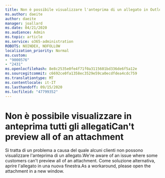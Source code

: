 ```yaml
---
title: Non è possibile visualizzare l'anteprima di un allegato in Outlook.com
ms.author: daeite
author: daeite
manager: joallard
ms.date: 04/21/2020
ms.audience: Admin
ms.topic: article
ms.service: o365-administration
ROBOTS: NOINDEX, NOFOLLOW
localization_priority: Normal
ms.custom:
- "9000576"
- "2431"
ms.openlocfilehash: 8e8c2535e0fe4f71f0a3115601bd336de6f5a12e
ms.sourcegitcommit: c6692ce0fa1358ec3529e59ca0ecdfdea4cdc759
ms.translationtype: MT
ms.contentlocale: it-IT
ms.lasthandoff: 09/15/2020
ms.locfileid: "47799352"
---
```

# <a name="cant-preview-all-of-an-attachment"></a><span data-ttu-id="ce8fb-102">Non è possibile visualizzare in anteprima tutti gli allegati</span><span class="sxs-lookup"><span data-stu-id="ce8fb-102">Can't preview all of an attachment</span></span>

<span data-ttu-id="ce8fb-103">Si tratta di un problema a causa del quale alcuni clienti non possono visualizzare l'anteprima di un allegato.</span><span class="sxs-lookup"><span data-stu-id="ce8fb-103">We're aware of an issue where some customers can't preview all of an attachment.</span></span> <span data-ttu-id="ce8fb-104">Come soluzione alternativa, aprire l'allegato in una nuova finestra.</span><span class="sxs-lookup"><span data-stu-id="ce8fb-104">As a workaround, please open the attachment in a new window.</span></span>